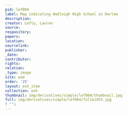 ```yaml
---
pid: lef004
label: Map indicating Wadleigh High School in Harlem
description:
creator: Lefty, Lauren
source:
respository:
papers:
location:
sourcelink:
publisher:
_date:
contributor:
rights:
relation:
_type: image
site: wad
order: '25'
layout: exh_item
collection: exh
thumbnail: img/derivatives/simple/lef004/thumbnail.jpg
full: img/derivatives/simple/lef004/fullwidth.jpg
! '':
---
```

